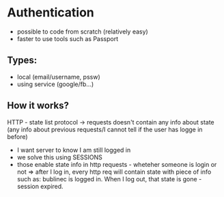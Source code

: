 # Authentication

- possible to code from scratch (relatively easy)
- faster to use tools such as Passport

## Types: 
- local (email/username, pssw)
- using service (google/fb...)

## How it works? 
HTTP - state list protocol -> requests doesn't contain any info about state 
(any info about previous requests/I cannot tell if the user has logge in before)

- I want server to know I am still logged in
- we solve this using SESSIONS
- those enable state info in http requests - wheteher someone is login or not
=> after I log in, every http req will contain state with piece of info such as: bublinec is logged in. When I log out, that state is gone - session expired.